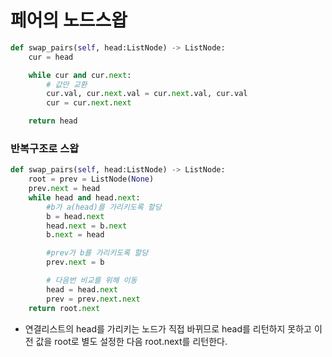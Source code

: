 # 페어의 노드스왑
```python
def swap_pairs(self, head:ListNode) -> ListNode:
    cur = head

    while cur and cur.next:
        # 값만 교환
        cur.val, cur.next.val = cur.next.val, cur.val
        cur = cur.next.next

    return head
```
### 반복구조로 스왑
```python
def swap_pairs(self, head:ListNode) -> ListNode:
    root = prev = ListNode(None)
    prev.next = head
    while head and head.next:
        #b가 a(head)를 가리키도록 할당
        b = head.next
        head.next = b.next
        b.next = head

        #prev가 b를 가리키도록 할당
        prev.next = b

        # 다음번 비교를 위해 이동
        head = head.next
        prev = prev.next.next
    return root.next
```
* 연결리스트의 head를 가리키는 노드가 직접 바뀌므로 head를 리턴하지 못하고 이전 값을 root로 별도 설정한 다음 root.next를 리턴한다.
